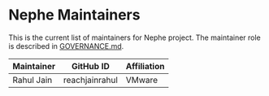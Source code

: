 # Nephe Maintainers

This is the current list of maintainers for Nephe project. The maintainer role
is described in [GOVERNANCE.md](GOVERNANCE.md).

| Maintainer | GitHub ID      | Affiliation |
|------------|----------------|-------------|
| Rahul Jain | reachjainrahul | VMware      |

